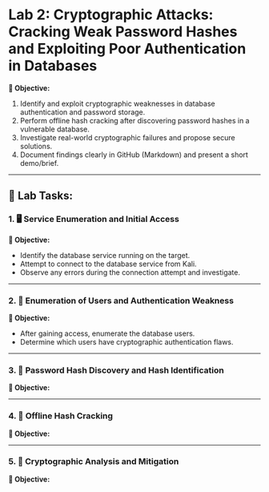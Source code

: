 # Lab 2: Cryptographic Attacks: Cracking Weak Password Hashes and Exploiting Poor Authentication in Databases

**🎯 Objective:**
  1. Identify and exploit cryptographic weaknesses in database authentication and password storage.
  2. Perform offline hash cracking after discovering password hashes in a vulnerable database.
  3. Investigate real-world cryptographic failures and propose secure solutions.
  4. Document findings clearly in GitHub (Markdown) and present a short demo/brief.

---

## 💼 Lab Tasks:

### 1. 🖥️ Service Enumeration and Initial Access

**🎯 Objective:**
  - Identify the database service running on the target.
  - Attempt to connect to the database service from Kali.
  - Observe any errors during the connection attempt and investigate.

  ---
### 2. 👤 Enumeration of Users and Authentication Weakness

**🎯 Objective:**
  - After gaining access, enumerate the database users.
  - Determine which users have cryptographic authentication flaws.
  
  ---
### 3. 🔑 Password Hash Discovery and Hash Identification

**🎯 Objective:**

  ---
### 4. 🔨 Offline Hash Cracking

**🎯 Objective:**

  ---
### 5. 🔬 Cryptographic Analysis and Mitigation

**🎯 Objective:**
